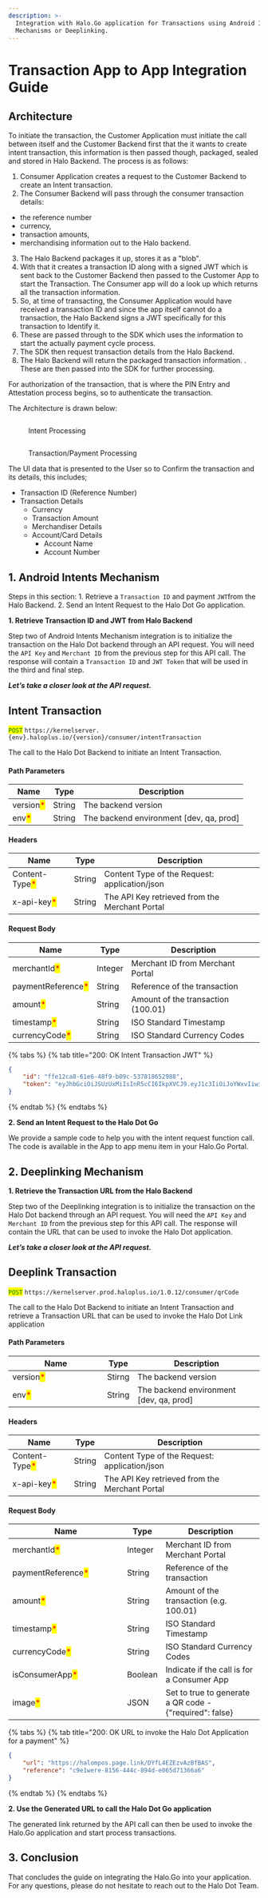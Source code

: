 ```yaml
---
description: >-
  Integration with Halo.Go application for Transactions using Android Intent
  Mechanisms or Deeplinking.
---
```


# Transaction App to App Integration Guide

## Architecture&#x20;

To initiate the transaction, the Customer Application must initiate the call between itself and  the Customer Backend first that the it wants to create intent transaction, this information is then passed  though, packaged, sealed and stored in Halo Backend. The process is as follows:&#x20;

1. Consumer Application creates a request  to the Customer Backend to create an Intent transaction.
2. The Consumer Backend will pass through the consumer transaction details:&#x20;

* the reference number&#x20;
* currency,
* transaction amounts, &#x20;
* merchandising information out to the Halo backend.&#x20;

3. The Halo Backend packages it up, stores it as a "blob".&#x20;
4. With that it creates a transaction ID along with a signed JWT which is  sent back to the Customer Backend then passed to the Customer App to start the Transaction. The Consumer app will do a look up which returns all the transaction information.
5. So, at time of  transacting, the Consumer Application would have received a transaction ID and since the app itself cannot do a transaction, the Halo Backend signs a JWT specifically for this transaction to Identify it.
6. &#x20;These are passed through to the SDK which uses the information to start the actually payment cycle process.&#x20;
7. The SDK then request transaction details from the Halo Backend.&#x20;
8. The Halo Backend will return the packaged transaction information. . These are then passed into the SDK for further processing.

For authorization of the transaction, that is where the PIN Entry and Attestation process begins, so to authenticate the transaction.

The Architecture is drawn below:&#x20;

<figure><img src="../.gitbook/assets/image (2).png" alt=""><figcaption><p>Intent Processing</p></figcaption></figure>

<figure><img src="../.gitbook/assets/image (1) (1).png" alt=""><figcaption><p>Transaction/Payment Processing</p></figcaption></figure>

The UI data that is presented to the User so to Confirm the transaction and its details, this includes;

* Transaction ID (Reference Number)&#x20;
* Transaction Details&#x20;
  * Currency
  * Transaction Amount&#x20;
  * Merchandiser Details&#x20;
  * Account/Card Details&#x20;
    * Account Name
    * Account Number

## 1. Android Intents Mechanism

Steps in this section: 1. Retrieve a `Transaction ID` and payment `JWT`from the Halo Backend. 2. Send an Intent Request to the Halo Dot Go application.

**1. Retrieve Transaction ID and JWT from Halo Backend**

Step two of Android Intents Mechanism integration is to initialize the transaction on the Halo Dot backend through an API request. You will need the `API Key` and `Merchant ID` from the previous step for this API call. The response will contain a `Transaction ID` and `JWT Token` that will be used in the third and final step.

_**Let’s take a closer look at the API request.**_

## Intent Transaction

<mark style="color:green;">`POST`</mark> `https://kernelserver.{env}.haloplus.io/{version}/consumer/intentTransaction`

The call to the Halo Dot Backend to initiate an Intent Transaction.

#### Path Parameters

| Name                                      | Type   | Description                              |
| ----------------------------------------- | ------ | ---------------------------------------- |
| version<mark style="color:red;">\*</mark> | String | The backend version                      |
| env<mark style="color:red;">\*</mark>     | String | The backend environment \[dev, qa, prod] |

#### Headers

| Name                                           | Type   | Description                                    |
| ---------------------------------------------- | ------ | ---------------------------------------------- |
| Content-Type<mark style="color:red;">\*</mark> | String | Content Type of the Request: application/json  |
| x-api-key<mark style="color:red;">\*</mark>    | String | The API Key retrieved from the Merchant Portal |

#### Request Body

| Name                                               | Type    | Description                        |
| -------------------------------------------------- | ------- | ---------------------------------- |
| merchantId<mark style="color:red;">\*</mark>       | Integer | Merchant ID from Merchant Portal   |
| paymentReference<mark style="color:red;">\*</mark> | String  | Reference of the transaction       |
| amount<mark style="color:red;">\*</mark>           | String  | Amount of the transaction (100.01) |
| timestamp<mark style="color:red;">\*</mark>        | String  | ISO Standard Timestamp             |
| currencyCode<mark style="color:red;">\*</mark>     | String  | ISO Standard Currency Codes        |

{% tabs %}
{% tab title="200: OK Intent Transaction JWT" %}
```json
{
    "id": "ffe12ca8-61e6-48f9-b09c-537818652988",
    "token": "eyJhbGciOiJSUzUxMiIsInR5cCI6IkpXVCJ9.eyJ1c3IiOiJoYWxvIiwiYXVkX2ZpbmdlcnByaW50cyI6InNoYTI1Ni96YzZjOTdKaEtQWlVhK3JJclZxamtuREUxbERjREs3N0c0MXNEbysxYXkwPSIsImtza19waW4iOiJzaGEyNTYvMVpuYTRUNlBLY0ozS3EvZGJWeWxiOG42MmovQWRRWVV6V3JqLzRzazVROD0iLCJtZXJjaGFudElkIjozMTcsImlhdCI6MTY3NTMzMzQyMCwiZXhwIjoxNjc1MzM0MzIwLCJhdWQiOiJrZXJuZWxzZXJ2ZXIucWEuaGFsb3BsdXMuaW8iLCJpc3MiOiJhdXRoc2VydmVyLnFhLmhhbG9wbHVzLmlvIiwic3ViIjoiYzQwMWIxYTYtNDI5Ny00NDM1LTg3OWItMDAyNTZhY2E4N2NjIn0.fCsDOSlkOz2nqjAohFYZNIO6f5cp4xbLer6s4o9BVJckoPRwxShdQLBxOySoYhioZ2WaYWFO-qhxDQjQG8RsPYByGsgIgQtVRaudS_IGI4Xv0KG8p0A9isX8jlw8KEeZwEuaj-zHUg4DAO4n3ydVAd3NjM1oysMKUbdn5MmW-wH7keutNCKtq9qF_hF0A8s3rUCO8UsB5QuXzz18VfPFe6fs3LoOGMHiKvgRWlhpKhrfXWQAw8vpwCLeY58vfa8LFGixMS526322s_dGTxkKC5f366GBWgoqHDyporidblCy64T5MbgifL41kiXahNQs6B4eLmuWeUTosHQ6jUajiEsa61QnUY1K9Pv3kT7bFDYy4Hvu2mdktzpV2p6MpM9gH3E4LLZGKhOJLjkf8LP7NsE-h4aN1XlKHJmMex8yMaAgV-_wxLCDPrK0Q7KgKGTNRByi8HkluhYYuMlslXXjN13ff8alMxCEBeyrkubi_X-tlTeilSmEF1tbWZ4WYiUfbNNqsfFDBKfErQc8dpJz22ou2DxyBd8_esBG1aEv4c5dIPciu_i2vG6FQADW_CNHmc01UnfymyReatc1c0WzFQS_OmoS3yaxymnvlCY_pD_bcZUr-5s60IQnu1D1wCeRfM1QE6-xSJvWx7sbXpbdNGbv1_PFM4xQTsuE6fBxzis"
}
```
{% endtab %}
{% endtabs %}

**2. Send an Intent Request to the Halo Dot Go**

We provide a sample code to help you with the intent request function call. The code is available in the App to app menu item in your Halo.Go Portal.

## 2. Deeplinking Mechanism

**1. Retrieve the Transaction URL from the Halo Backend**

Step two of the Deeplinking integration is to initialize the transaction on the Halo Dot backend through an API request. You will need the `API Key` and `Merchant ID` from the previous step for this API call. The response will contain the URL that can be used to invoke the Halo Dot application.

_**Let’s take a closer look at the API request.**_

## Deeplink Transaction

<mark style="color:green;">`POST`</mark> `https://kernelserver.prod.haloplus.io/1.0.12/consumer/qrCode`

The call to the Halo Dot Backend to initiate an Intent Transaction and retrieve a Transaction URL that can be used to invoke the Halo Dot Link application

#### Path Parameters

<table><thead><tr><th width="174">Name</th><th>Type</th><th>Description</th></tr></thead><tbody><tr><td>version<mark style="color:red;">*</mark></td><td>Stirng</td><td>The backend version</td></tr><tr><td>env<mark style="color:red;">*</mark></td><td>String</td><td>The backend environment [dev, qa, prod]</td></tr></tbody></table>

#### Headers

| Name                                           | Type   | Description                                    |
| ---------------------------------------------- | ------ | ---------------------------------------------- |
| Content-Type<mark style="color:red;">\*</mark> | String | Content Type of the Request: application/json  |
| x-api-key<mark style="color:red;">\*</mark>    | String | The API Key retrieved from the Merchant Portal |

#### Request Body

<table><thead><tr><th width="214">Name</th><th>Type</th><th>Description</th></tr></thead><tbody><tr><td>merchantId<mark style="color:red;">*</mark></td><td>Integer</td><td>Merchant ID from Merchant Portal</td></tr><tr><td>paymentReference<mark style="color:red;">*</mark></td><td>String</td><td>Reference of the transaction</td></tr><tr><td>amount<mark style="color:red;">*</mark></td><td>String</td><td>Amount of the  transaction (e.g. 100.01)</td></tr><tr><td>timestamp<mark style="color:red;">*</mark></td><td>String</td><td>ISO Standard Timestamp</td></tr><tr><td>currencyCode<mark style="color:red;">*</mark></td><td>String</td><td>ISO Standard Currency Codes</td></tr><tr><td>isConsumerApp<mark style="color:red;">*</mark></td><td>Boolean</td><td>Indicate if the call is for a Consumer App</td></tr><tr><td>image<mark style="color:red;">*</mark></td><td>JSON</td><td>Set to true to generate a QR code - {"required": false} </td></tr></tbody></table>

{% tabs %}
{% tab title="200: OK URL to invoke the Halo Dot Application for a payment" %}
```json
{
    "url": "https://halompos.page.link/DYfL4EZEzvAzBfBAS",
    "reference": "c9e1were-8156-444c-894d-e065d71366a6"
}
```
{% endtab %}
{% endtabs %}

**2. Use the Generated URL to call the Halo Dot Go application**

The generated link returned by the API call can then be used to invoke the Halo.Go application and start process transactions.

## 3. Conclusion

That concludes the guide on integrating the Halo.Go into your application. For any questions, please do not hesitate to reach out to the Halo Dot Team.
